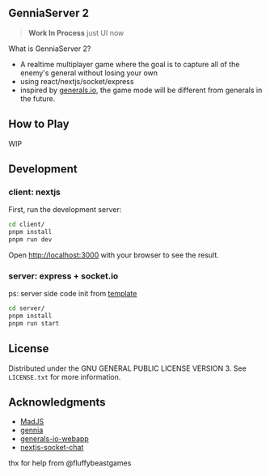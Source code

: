 ## GenniaServer 2

> **Work In Process** just UI now

What is GenniaServer 2?

- A realtime multiplayer game where the goal is to capture all of the enemy's general without losing your own
- using react/nextjs/socket/express
- inspired by [generals.io](https://generals.io), the game mode will be different from generals in the future.

## How to Play

WIP

## Development

### client: nextjs

First, run the development server:

```bash
cd client/
pnpm install
pnpm run dev
```

Open [http://localhost:3000](http://localhost:3000) with your browser to see the result.

### server: express + socket.io

ps: server side code init from [template](https://github.com/nisicadmir/nodejs-typescript/tree/master/tutorial-5)

```bash
cd server/
pnpm install
pnpm run start
```

## License

Distributed under the GNU GENERAL PUBLIC LICENSE VERSION 3. See `LICENSE.txt` for more information.

## Acknowledgments

- [MadJS](https://github.com/fluffybeastgames/MadJS/)
- [gennia](https://github.com/GenniaApp/Gennia)
- [generals-io-webapp](https://github.com/dhyegocalota/generals-io-webapp)
- [nextjs-socket-chat](https://github.com/jglchen/nextjs-socket-chat)

thx for help from @fluffybeastgames
